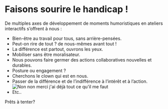 
# Faisons sourire le handicap !

De multiples axes de développement de moments humoristiques en ateliers interactifs s’offrent à nous :

*	Bien-être au travail pour tous, sans arrière-pensées.
*	Peut-on rire de tout ? de nous-mêmes avant tout !
*	La différence est partout, ouvrons les yeux.
*	Mobiliser sans être moralisateur.
*	Nous pouvons faire germer des actions collaboratives nouvelles et durables.
*	Posture ou engagement ?
*	Cherchons le clown qui est en nous.
*	Passer de la différence et de l’indifférence à l’intérêt et à l’action.![Non non merci j'ai déjà tout ce qu'il me faut](http://i.imgur.com/jW3mjYV.gif)
*	Etc..


Prêts à tenter? 